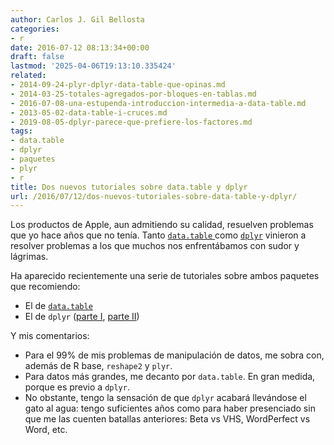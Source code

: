 ```yaml
---
author: Carlos J. Gil Bellosta
categories:
- r
date: 2016-07-12 08:13:34+00:00
draft: false
lastmod: '2025-04-06T19:13:10.335424'
related:
- 2014-09-24-plyr-dplyr-data-table-que-opinas.md
- 2014-03-25-totales-agregados-por-bloques-en-tablas.md
- 2016-07-08-una-estupenda-introduccion-intermedia-a-data-table.md
- 2013-05-02-data-table-i-cruces.md
- 2019-08-05-dplyr-parece-que-prefiere-los-factores.md
tags:
- data.table
- dplyr
- paquetes
- plyr
- r
title: Dos nuevos tutoriales sobre data.table y dplyr
url: /2016/07/12/dos-nuevos-tutoriales-sobre-data-table-y-dplyr/
---
```


Los productos de Apple, aun admitiendo su calidad, resuelven problemas que yo hace años que no tenía. Tanto [`data.table` ](https://cran.r-project.org/web/packages/data.table/index.html)como [`dplyr`](https://cran.r-project.org/web/packages/dplyr/index.html) vinieron a resolver problemas a los que muchos nos enfrentábamos con sudor y lágrimas.

Ha aparecido recientemente una serie de tutoriales sobre ambos paquetes que recomiendo:

* El de [`data.table`](https://rollingyours.wordpress.com/2016/06/14/fast-aggregation-of-large-data-with-the-data-table-package/)
* El de `dplyr` ([parte I](https://rollingyours.wordpress.com/2016/06/29/express-intro-to-dplyr/), [parte II](https://rollingyours.wordpress.com/2016/07/07/express-dplyr-part-ii/))

Y mis comentarios:

* Para el 99% de mis problemas de manipulación de datos, me sobra con, además de R base, `reshape2` y `plyr`.
* Para datos más grandes, me decanto por `data.table`. En gran medida, porque es previo a `dplyr`.
* No obstante, tengo la sensación de que `dplyr` acabará llevándose el gato al agua: tengo suficientes años como para haber presenciado sin que me las cuenten batallas anteriores: Beta vs VHS, WordPerfect vs Word, etc.
